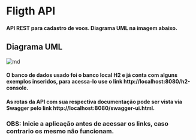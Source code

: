 # Fligth API

#### API REST para cadastro de voos. Diagrama UML na imagem abaixo. 

## Diagrama UML
![md](https://user-images.githubusercontent.com/55297869/154948847-d38125b5-a833-4552-8e6f-21683abe28d9.jpeg)

#### O banco de dados usado foi o banco local H2 e já conta com alguns exemplos inseridos, para acessa-lo use o link http://localhost:8080/h2-console.

#### As rotas da API com sua respectiva documentação pode ser vista via Swagger pelo link http://localhost:8080/swagger-ui.html.

### OBS: Inicie a aplicação antes de acessar os links, caso contrario os mesmo não funcionam.
